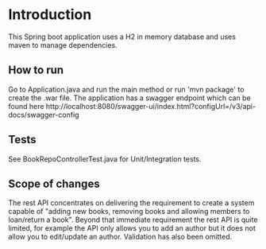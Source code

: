 # Introduction
This Spring boot application uses a H2 in memory database and uses maven to manage dependencies.

## How to run
Go to Application.java and run the main method or run 'mvn package' to create the .war file. 
The application has a swagger endpoint which can be found here http://localhost:8080/swagger-ui/index.html?configUrl=/v3/api-docs/swagger-config

## Tests
See BookRepoControllerTest.java for Unit/Integration tests.

## Scope of changes 
The rest API concentrates on delivering the requirement to create a system capable of 
"adding new books, removing books and allowing members to loan/return a book". Beyond that immediate requirement
the rest API is quite limited, for example the API only allows you to add an author but it does not allow you to edit/update
an author.
Validation has also been omitted. 
